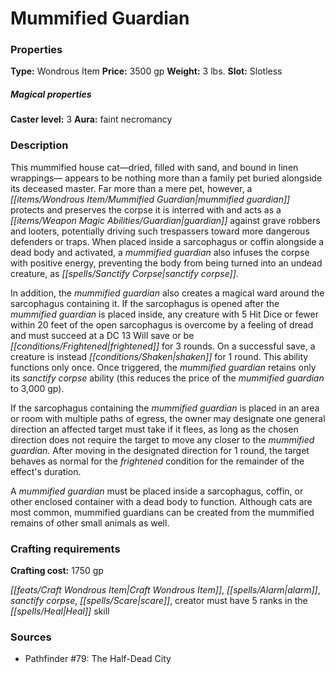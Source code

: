 ﻿---
Title: "Mummified Guardian"
Type: "Wondrous Item"
Price: "3500 gp"
Weight: "3 lbs."
Slot: "Slotless"
Caster level: "3"
Aura: "faint necromancy"
Description: |
  "This mummified house cat—dried, filled with sand, and bound in linen wrappings— appears to be nothing more than a family pet buried alongside its deceased master. Far more than a mere pet, however, a _mummified guardian_ protects and preserves the corpse it is interred with and acts as a guardian against grave robbers and looters, potentially driving such trespassers toward more dangerous defenders or traps. When placed inside a sarcophagus or coffin alongside a dead body and activated, a _mummified guardian_ also infuses the corpse with positive energy, preventing the body from being turned into an undead creature, as _sanctify corpse_.
  In addition, the _mummified guardian_ also creates a magical ward around the sarcophagus containing it. If the sarcophagus is opened after the _mummified guardian_ is placed inside, any creature with 5 Hit Dice or fewer within 20 feet of the open sarcophagus is overcome by a feeling of dread and must succeed at a DC 13 Will save or be frightened for 3 rounds. On a successful save, a creature is instead shaken for 1 round. This ability functions only once. Once triggered, the _mummified guardian_ retains only its _sanctify corpse_ ability (this reduces the price of the _mummified guardian_ to 3,000 gp).
  If the sarcophagus containing the _mummified guardian_ is placed in an area or room with multiple paths of egress, the owner may designate one general direction an affected target must take if it flees, as long as the chosen direction does not require the target to move any closer to the _mummified guardian_. After moving in the designated direction for 1 round, the target behaves as normal for the frightened condition for the remainder of the effect's duration.
  A _mummified guardian_ must be placed inside a sarcophagus, coffin, or other enclosed container with a dead body to function. Although cats are most common, _mummified guardians_ can be created from the mummified remains of other small animals as well."
Crafting cost: "1750 gp"
Sources: "['Pathfinder #79: The Half-Dead City']"
---

# Mummified Guardian

### Properties

**Type:** Wondrous Item **Price:** 3500 gp **Weight:** 3 lbs. **Slot:** Slotless

##### Magical properties

**Caster level:** 3 **Aura:** faint necromancy

### Description

This mummified house cat—dried, filled with sand, and bound in linen wrappings— appears to be nothing more than a family pet buried alongside its deceased master. Far more than a mere pet, however, a _[[items/Wondrous Item/Mummified Guardian|mummified guardian]]_ protects and preserves the corpse it is interred with and acts as a _[[items/Weapon Magic Abilities/Guardian|guardian]]_ against grave robbers and looters, potentially driving such trespassers toward more dangerous defenders or traps. When placed inside a sarcophagus or coffin alongside a dead body and activated, a _mummified guardian_ also infuses the corpse with positive energy, preventing the body from being turned into an undead creature, as _[[spells/Sanctify Corpse|sanctify corpse]]_.

In addition, the _mummified guardian_ also creates a magical ward around the sarcophagus containing it. If the sarcophagus is opened after the _mummified guardian_ is placed inside, any creature with 5 Hit Dice or fewer within 20 feet of the open sarcophagus is overcome by a feeling of dread and must succeed at a DC 13 Will save or be _[[conditions/Frightened|frightened]]_ for 3 rounds. On a successful save, a creature is instead _[[conditions/Shaken|shaken]]_ for 1 round. This ability functions only once. Once triggered, the _mummified guardian_ retains only its _sanctify corpse_ ability (this reduces the price of the _mummified guardian_ to 3,000 gp).

If the sarcophagus containing the _mummified guardian_ is placed in an area or room with multiple paths of egress, the owner may designate one general direction an affected target must take if it flees, as long as the chosen direction does not require the target to move any closer to the _mummified guardian_. After moving in the designated direction for 1 round, the target behaves as normal for the _frightened_ condition for the remainder of the effect's duration.

A _mummified guardian_ must be placed inside a sarcophagus, coffin, or other enclosed container with a dead body to function. Although cats are most common, mummified guardians can be created from the mummified remains of other small animals as well.

### Crafting requirements

**Crafting cost:** 1750 gp

_[[feats/Craft Wondrous Item|Craft Wondrous Item]]_, _[[spells/Alarm|alarm]]_, _sanctify corpse_, _[[spells/Scare|scare]]_, creator must have 5 ranks in the _[[spells/Heal|Heal]]_ skill

### Sources

* Pathfinder #79: The Half-Dead City
